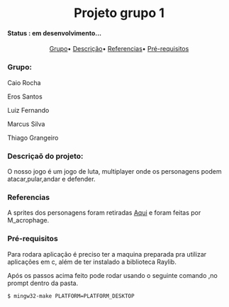 
<h1 align="center">Projeto grupo 1</h1>

<h4>Status : em desenvolvimento...</h4>
<p align="center">
 <a href="#grupo">Grupo</a>•
 <a href="#descricao">Descrição</a>•
 <a href="#Referencias">Referencias</a>•
 <a href="#Pre">Pré-requisitos</a>
</p>
  <h3 id="grupo">Grupo:</h2>
  <p>Caio Rocha<p>
  <p>Eros Santos<p>
  <p>Luiz Fernando</p>
  <p>Marcus Silva</p>
  <p>Thiago Grangeiro</p>
  
  <h3 id="descricao">Descriçaõ do projeto:</h3>
  <p>O nosso jogo é um jogo de luta, multiplayer onde os personagens podem atacar,pular,andar e defender.  </p>


  <h3 id="Referencias:">Referencias</h3>
  <p>A sprites dos personagens foram retiradas <a href="https://m-acrophage.itch.io/side-scrolling-hack-n-slash-character">Aqui</a> e foram feitas por M_acrophage.</p>

 <h3 id="Pre">Pré-requisitos</h3>
 <p>Para rodara aplicação é preciso ter a maquina preparada pra utilizar aplicações em c, além de ter instalado a biblioteca Raylib.</P>
 <p>Após os passos acima feito pode rodar usando o seguinte comando ,no prompt dentro da pasta.</p>
 
 
 ```bash
 $ mingw32-make PLATFORM=PLATFORM_DESKTOP
 ```
